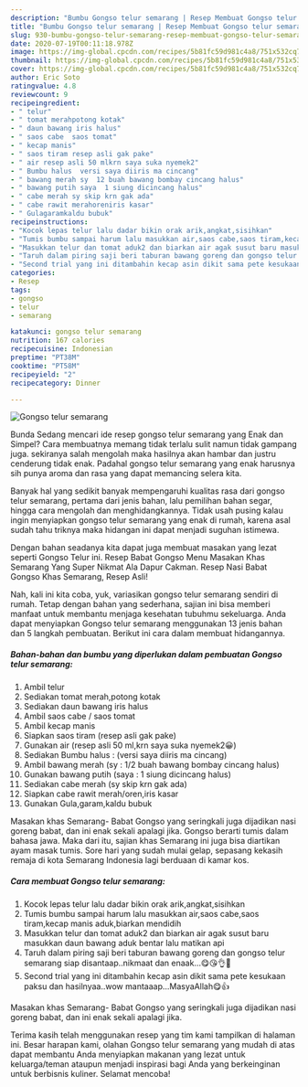 ```yaml
---
description: "Bumbu Gongso telur semarang | Resep Membuat Gongso telur semarang Yang Sedap"
title: "Bumbu Gongso telur semarang | Resep Membuat Gongso telur semarang Yang Sedap"
slug: 930-bumbu-gongso-telur-semarang-resep-membuat-gongso-telur-semarang-yang-sedap
date: 2020-07-19T00:11:18.978Z
image: https://img-global.cpcdn.com/recipes/5b81fc59d981c4a8/751x532cq70/gongso-telur-semarang-foto-resep-utama.jpg
thumbnail: https://img-global.cpcdn.com/recipes/5b81fc59d981c4a8/751x532cq70/gongso-telur-semarang-foto-resep-utama.jpg
cover: https://img-global.cpcdn.com/recipes/5b81fc59d981c4a8/751x532cq70/gongso-telur-semarang-foto-resep-utama.jpg
author: Eric Soto
ratingvalue: 4.8
reviewcount: 9
recipeingredient:
- " telur"
- " tomat merahpotong kotak"
- " daun bawang iris halus"
- " saos cabe  saos tomat"
- " kecap manis"
- " saos tiram resep asli gak pake"
- " air resep asli 50 mlkrn saya suka nyemek2"
- " Bumbu halus  versi saya diiris ma cincang"
- " bawang merah sy  12 buah bawang bombay cincang halus"
- " bawang putih saya  1 siung dicincang halus"
- " cabe merah sy skip krn gak ada"
- " cabe rawit merahoreniris kasar"
- " Gulagaramkaldu bubuk"
recipeinstructions:
- "Kocok lepas telur lalu dadar bikin orak arik,angkat,sisihkan"
- "Tumis bumbu sampai harum lalu masukkan air,saos cabe,saos tiram,kecap manis aduk,biarkan mendidih"
- "Masukkan telur dan tomat aduk2 dan biarkan air agak susut baru masukkan daun bawang aduk bentar lalu matikan api"
- "Taruh dalam piring saji beri taburan bawang goreng dan gongso telur semarang siap disantaap..nikmaat dan enaak...😋😘👌🍝"
- "Second trial yang ini ditambahin kecap asin dikit sama pete kesukaan paksu dan hasilnyaa..wow mantaaap...MasyaAllah😋👍"
categories:
- Resep
tags:
- gongso
- telur
- semarang

katakunci: gongso telur semarang 
nutrition: 167 calories
recipecuisine: Indonesian
preptime: "PT38M"
cooktime: "PT58M"
recipeyield: "2"
recipecategory: Dinner

---
```



![Gongso telur semarang](https://img-global.cpcdn.com/recipes/5b81fc59d981c4a8/751x532cq70/gongso-telur-semarang-foto-resep-utama.jpg)

Bunda Sedang mencari ide resep gongso telur semarang yang Enak dan Simpel? Cara membuatnya memang tidak terlalu sulit namun tidak gampang juga. sekiranya salah mengolah maka hasilnya akan hambar dan justru cenderung tidak enak. Padahal gongso telur semarang yang enak harusnya sih punya aroma dan rasa yang dapat memancing selera kita.

Banyak hal yang sedikit banyak mempengaruhi kualitas rasa dari gongso telur semarang, pertama dari jenis bahan, lalu pemilihan bahan segar, hingga cara mengolah dan menghidangkannya. Tidak usah pusing kalau ingin menyiapkan gongso telur semarang yang enak di rumah, karena asal sudah tahu triknya maka hidangan ini dapat menjadi suguhan istimewa.

Dengan bahan seadanya kita dapat juga membuat masakan yang lezat seperti Gongso Telur ini. Resep Babat Gongso Menu Masakan Khas Semarang Yang Super Nikmat Ala Dapur Cakman. Resep Nasi Babat Gongso Khas Semarang, Resep Asli!


Nah, kali ini kita coba, yuk, variasikan gongso telur semarang sendiri di rumah. Tetap dengan bahan yang sederhana, sajian ini bisa memberi manfaat untuk membantu menjaga kesehatan tubuhmu sekeluarga. Anda dapat menyiapkan Gongso telur semarang menggunakan 13 jenis bahan dan 5 langkah pembuatan. Berikut ini cara dalam membuat hidangannya.

<!--inarticleads1-->

##### Bahan-bahan dan bumbu yang diperlukan dalam pembuatan Gongso telur semarang:

1. Ambil  telur
1. Sediakan  tomat merah,potong kotak
1. Sediakan  daun bawang iris halus
1. Ambil  saos cabe / saos tomat
1. Ambil  kecap manis
1. Siapkan  saos tiram (resep asli gak pake)
1. Gunakan  air (resep asli 50 ml,krn saya suka nyemek2😀)
1. Sediakan  Bumbu halus : (versi saya diiris ma cincang)
1. Ambil  bawang merah (sy : 1/2 buah bawang bombay cincang halus)
1. Gunakan  bawang putih (saya : 1 siung dicincang halus)
1. Sediakan  cabe merah (sy skip krn gak ada)
1. Siapkan  cabe rawit merah/oren,iris kasar
1. Gunakan  Gula,garam,kaldu bubuk


Masakan khas Semarang- Babat Gongso yang seringkali juga dijadikan nasi goreng babat, dan ini enak sekali apalagi jika. Gongso berarti tumis dalam bahasa jawa. Maka dari itu, sajian khas Semarang ini juga bisa diartikan ayam masak tumis. Sore hari yang sudah mulai gelap, sepasang kekasih remaja di kota Semarang Indonesia lagi berduaan di kamar kos. 

<!--inarticleads2-->

##### Cara membuat Gongso telur semarang:

1. Kocok lepas telur lalu dadar bikin orak arik,angkat,sisihkan
1. Tumis bumbu sampai harum lalu masukkan air,saos cabe,saos tiram,kecap manis aduk,biarkan mendidih
1. Masukkan telur dan tomat aduk2 dan biarkan air agak susut baru masukkan daun bawang aduk bentar lalu matikan api
1. Taruh dalam piring saji beri taburan bawang goreng dan gongso telur semarang siap disantaap..nikmaat dan enaak...😋😘👌🍝
1. Second trial yang ini ditambahin kecap asin dikit sama pete kesukaan paksu dan hasilnyaa..wow mantaaap...MasyaAllah😋👍


Masakan khas Semarang- Babat Gongso yang seringkali juga dijadikan nasi goreng babat, dan ini enak sekali apalagi jika. 

Terima kasih telah menggunakan resep yang tim kami tampilkan di halaman ini. Besar harapan kami, olahan Gongso telur semarang yang mudah di atas dapat membantu Anda menyiapkan makanan yang lezat untuk keluarga/teman ataupun menjadi inspirasi bagi Anda yang berkeinginan untuk berbisnis kuliner. Selamat mencoba!
